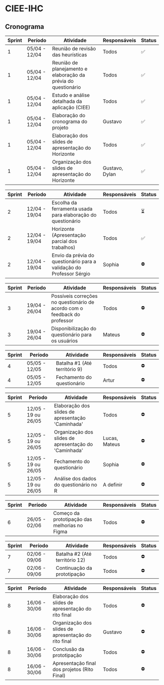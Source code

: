 # CIEE-IHC
## Cronograma

| Sprint | Período           | Atividade                                                                                         | Responsáveis              | Status       |
|--------|--------------------|---------------------------------------------------------------------------------------------------|---------------------------|--------------|
| 1      | 05/04 - 12/04      | Reunião de revisão das heurísticas                                                               | Todos                     | ✅    |
| 1      | 05/04 - 12/04      | Reunião de planejamento e elaboração da prévia do questionário                                   | Todos                     | ✅    |
| 1      | 05/04 - 12/04      | Estudo e análise detalhada da aplicação (CIEE)                                                   | Todos                     | ✅    |
| 1      | 05/04 - 12/04      | Elaboração do cronograma do projeto                                                              | Gustavo                   | ✅      |
| 1      | 05/04 - 12/04      | Elaboração dos slides de apresentação do Horizonte                                               | Todos                     | ✅    |
| 1      | 05/04 - 12/04      | Organização dos slides de apresentação do Horizonte                                              | Gustavo, Dylan            | ✅    |

| Sprint | Período           | Atividade                                                                                         | Responsáveis              | Status       |
|--------|--------------------|---------------------------------------------------------------------------------------------------|---------------------------|--------------|
| 2      | 12/04 - 19/04      | Escolha da ferramenta usada para elaboração do questionário                                      | Todos                     |  ⏳ |
| 2      | 12/04 - 19/04      | Horizonte (Apresentação parcial dos trabalhos)                                                   | Todos                     | ✅    |
| 2      | 12/04 - 19/04      | Envio da prévia do questionário para a validação do Professor Sérgio                            | Sophia                    | ⛔     |

| Sprint | Período           | Atividade                                                                                         | Responsáveis              | Status       |
|--------|--------------------|---------------------------------------------------------------------------------------------------|---------------------------|--------------|
| 3      | 19/04 - 26/04      | Possíveis correções no questionário de acordo com o feedback do professor                       | Todos                     | ⛔     |
| 3      | 19/04 - 26/04      | Disponibilização do questionário para os usuários                                                | Mateus                    | ⛔     |

| Sprint | Período           | Atividade                                                                                         | Responsáveis              | Status       |
|--------|--------------------|---------------------------------------------------------------------------------------------------|---------------------------|--------------|
| 4      | 05/05 - 12/05      | Batalha #1 (Até território 9)                                                                    | Todos                     | ⛔     |
| 4      | 05/05 - 12/05      | Fechamento do questionário                                                                       | Artur                     | ⛔     |

| Sprint | Período           | Atividade                                                                                         | Responsáveis              | Status       |
|--------|--------------------|---------------------------------------------------------------------------------------------------|---------------------------|--------------|
| 5      | 12/05 - 19 ou 26/05| Elaboração dos slides de apresentação 'Caminhada'                                               | Todos                     | ⛔     |
| 5      | 12/05 - 19 ou 26/05| Organização dos slides de apresentação do 'Caminhada'                                           | Lucas, Mateus             | ⛔     |
| 5      | 12/05 - 19 ou 26/05| Fechamento do questionário                                                                       | Sophia                    | ⛔     |
| 5      | 12/05 - 19 ou 26/05| Análise dos dados do questionário no R                                                           | A definir                 | ⛔     |

| Sprint | Período           | Atividade                                                                                         | Responsáveis              | Status       |
|--------|--------------------|---------------------------------------------------------------------------------------------------|---------------------------|--------------|
| 6      | 26/05 - 02/06      | Começo da prototipação das melhorias no Figma                                                   | Todos                     | ⛔     |

| Sprint | Período           | Atividade                                                                                         | Responsáveis              | Status       |
|--------|--------------------|---------------------------------------------------------------------------------------------------|---------------------------|--------------|
| 7      | 02/06 - 09/06      | Batalha #2 (Até território 12)                                                                   | Todos                     | ⛔     |
| 7      | 02/06 - 09/06      | Continuação da prototipação                                                                      | Todos                     | ⛔     |

| Sprint | Período           | Atividade                                                                                         | Responsáveis              | Status       |
|--------|--------------------|---------------------------------------------------------------------------------------------------|---------------------------|--------------|
| 8      | 16/06 - 30/06      | Elaboração dos slides de apresentação do rito final                                             | Todos                     | ⛔     |
| 8      | 16/06 - 30/06      | Organização dos slides de apresentação do rito final                                            | Gustavo                   | ⛔     |
| 8      | 16/06 - 30/06      | Conclusão da prototipação                                                                        | Todos                     | ⛔     |
| 8      | 16/06 - 30/06      | Apresentação final dos projetos (Rito Final)                                                    | Todos                     | ⛔     |
